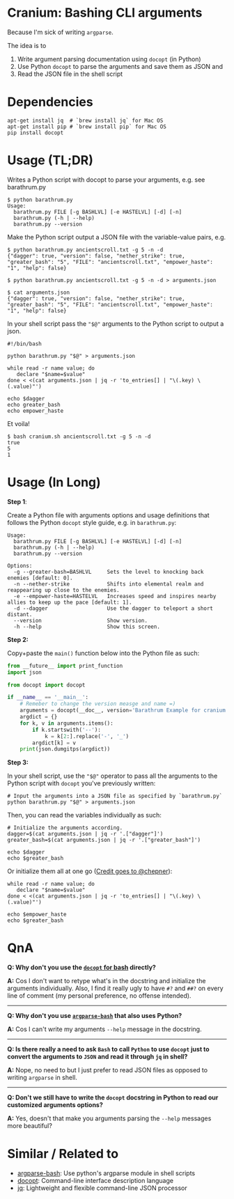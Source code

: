# Cranium: Bashing CLI arguments

Because I'm sick of writing `argparse`.

The idea is to

 1. Write argument parsing documentation using `docopt` (in Python)
 2. Use Python `docopt` to parse the arguments and save them as JSON and
 3. Read the JSON file in the shell script


Dependencies
====

```
apt-get install jq  # `brew install jq` for Mac OS
apt-get install pip # `brew install pip` for Mac OS
pip install docopt
```

Usage (**TL;DR**)
====

Writes a Python script with docopt to parse your arguments, e.g. see barathrum.py

```
$ python barathrum.py
Usage:
  barathrum.py FILE [-g BASHLVL] [-e HASTELVL] [-d] [-n]
  barathrum.py (-h | --help)
  barathrum.py --version
```

Make the Python script output a JSON file with the variable-value pairs, e.g.

```
$ python barathrum.py ancientscroll.txt -g 5 -n -d
{"dagger": true, "version": false, "nether_strike": true, "greater_bash": "5", "FILE": "ancientscroll.txt", "empower_haste": "1", "help": false}

$ python barathrum.py ancientscroll.txt -g 5 -n -d > arguments.json

$ cat arguments.json
{"dagger": true, "version": false, "nether_strike": true, "greater_bash": "5", "FILE": "ancientscroll.txt", "empower_haste": "1", "help": false}
```

In your shell script pass the `"$@"` arguments to the Python script to output a json.

```
#!/bin/bash

python barathrum.py "$@" > arguments.json

while read -r name value; do
   declare "$name=$value"
done < <(cat arguments.json | jq -r 'to_entries[] | "\(.key) \(.value)"')

echo $dagger
echo greater_bash
echo empower_haste
```


Et voila!

```
$ bash cranium.sh ancientscroll.txt -g 5 -n -d
true
5
1
```


Usage (**In Long**)
====

**Step 1**:

Create a Python file with arguments options and usage definitions that
follows the Python `docopt` style guide, e.g. in `barathrum.py`:

```shell
Usage:
  barathrum.py FILE [-g BASHLVL] [-e HASTELVL] [-d] [-n]
  barathrum.py (-h | --help)
  barathrum.py --version

Options:
  -g --greater-bash=BASHLVL     Sets the level to knocking back enemies [default: 0].
  -n --nether-strike            Shifts into elemental realm and reappearing up close to the enemies.
  -e --empower-haste=HASTELVL   Increases speed and inspires nearby allies to keep up the pace [default: 1].
  -d --dagger                   Use the dagger to teleport a short distant.
  --version                     Show version.
  -h --help                     Show this screen.
```

**Step 2:**

Copy+paste the `main()` function below into the Python file as such:


```python
from __future__ import print_function
import json

from docopt import docopt

if __name__ == '__main__':
    # Remeber to change the version measge and name =)
    arguments = docopt(__doc__, version='Barathrum Example for cranium.sh - version 0.0.1')
    argdict = {}
    for k, v in arguments.items():
        if k.startswith('--'):
            k = k[2:].replace('-', '_')
        argdict[k] = v
    print(json.dumgitps(argdict))
```

**Step 3:**

In your shell script, use the `"$@"` operator to pass all the arguments to the
Python script with `docopt` you've previously written:

```shell
# Input the arguments into a JSON file as specified by `barathrum.py`
python barathrum.py "$@" > arguments.json
```

Then, you can read the variables individually as such:

```shell
# Initialize the arguments according.
dagger=$(cat arguments.json | jq -r '.["dagger"]')
greater_bash=$(cat arguments.json | jq -r '.["greater_bash"]')

echo $dagger
echo $greater_bash
```

Or initialize them all at one go ([Credit goes to @chepner](https://stackoverflow.com/q/46187807/610569)):

```shell
while read -r name value; do
   declare "$name=$value"
done < <(cat arguments.json | jq -r 'to_entries[] | "\(.key) \(.value)"')

echo $empower_haste
echo $greater_bash
```


QnA
====

**Q: Why don't you use the [`docopt` for bash](https://github.com/docopt/docopts) directly?**

**A:** Cos I don't want to retype what's in the docstring and initialize the arguments individually. Also, I find it really ugly to have `#?` and `##?` on every line of comment (my personal preference, no offense intended).

----

**Q: Why don't you use [`argparse-bash`](https://github.com/nhoffman/argparse-bash) that also uses Python?**

**A:** Cos I can't write my arguments `--help` message in the docstring.

----

**Q: Is there really a need to ask `Bash` to call `Python` to use `docopt` just to convert the arguments to `JSON` and read it through `jq` in shell?**

**A:** Nope, no need to but I just prefer to read JSON files as opposed to writing `argparse` in shell.


----

**Q: Don't we still have to write the `docopt` docstring in Python to read our customized arguments options?**

**A:** Yes, doesn't that make you arguments parsing the `--help` messages more beautiful?


Similar / Related to
====

 - [argparse-bash](https://github.com/nhoffman/argparse-bash): Use python's argparse module in shell scripts
 - [docopt](http://docopt.org): Command-line interface description language
 - [jq](https://stedolan.github.io/jq): Lightweight and flexible command-line JSON processor
